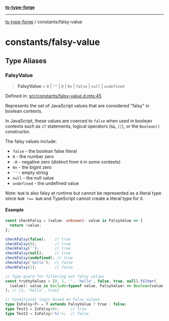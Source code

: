 [**ts-type-forge**](../README.md)

***

[ts-type-forge](../README.md) / constants/falsy-value

# constants/falsy-value

## Type Aliases

### FalsyValue

> **FalsyValue** = `0` \| `""` \| `0` \| `0n` \| `false` \| `null` \| `undefined`

Defined in: [src/constants/falsy-value.d.mts:45](https://github.com/noshiro-pf/ts-type-forge/blob/main/src/constants/falsy-value.d.mts#L45)

Represents the set of JavaScript values that are considered "falsy" in boolean contexts.

In JavaScript, these values are coerced to `false` when used in boolean contexts
such as `if` statements, logical operators (`&&`, `||`), or the `Boolean()` constructor.

The falsy values include:
- `false` - the boolean false literal
- `0` - the number zero
- `-0` - negative zero (distinct from `0` in some contexts)
- `0n` - the bigint zero
- `''` - empty string
- `null` - the null value
- `undefined` - the undefined value

Note: `NaN` is also falsy at runtime but cannot be represented as a literal type
since `NaN !== NaN` and TypeScript cannot create a literal type for it.

#### Example

```ts
const checkFalsy = (value: unknown): value is FalsyValue => {
  return !value;
};

checkFalsy(false);    // true
checkFalsy(0);        // true
checkFalsy('');       // true
checkFalsy(null);     // true
checkFalsy(undefined); // true
checkFalsy('hello');  // false
checkFalsy(1);        // false

// Type guard for filtering out falsy values
const truthyValues = [0, 1, '', 'hello', false, true, null].filter(
  (value): value is Exclude<typeof value, FalsyValue> => Boolean(value)
); // [1, 'hello', true]

// Conditional logic based on falsy values
type IsFalsy<T> = T extends FalsyValue ? true : false;
type Test1 = IsFalsy<0>;     // true
type Test2 = IsFalsy<'hi'>;  // false
```
